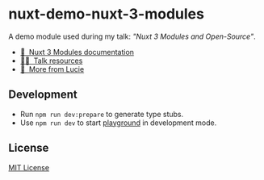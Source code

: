 # nuxt-demo-nuxt-3-modules

A demo module used during my talk: _"Nuxt 3 Modules and Open-Source"_.

- [📖 &nbsp;Nuxt 3 Modules documentation](https://nuxt.com/docs/guide/going-further/modules)
- [👩‍🏫 &nbsp;Talk resources](https://lihbr.com/talks/vuelondon/nuxt-3-modules-and-open-source?source=nuxt-3-modules-and-open-source)
- [💐 &nbsp;More from Lucie](https://lihbr.com/?source=nuxt-3-modules-and-open-source)

## Development

- Run `npm run dev:prepare` to generate type stubs.
- Use `npm run dev` to start [playground](./playground) in development mode.

## License

[MIT License](./LICENSE)
